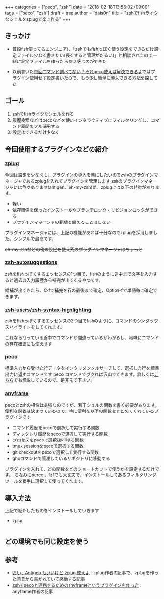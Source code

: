 +++
categories = ["peco", "zsh"]
date = "2018-02-18T13:56:02+09:00"
tags = ["peco", "zsh"]
draft = true
author = "dais0n"
title = "zshでfishライクなシェルをzplugで楽に作る"
+++

## きっかけ
* 普段fish使ってるエンジニアに「zshでもfishっぽく使う設定をできるだけ設定ファイル少なく書きたい(長くすると管理がだるい)」と相談されたので一緒に設定ファイルを作ったら良い感じのができた

* 以前書いた[毎回コマンド調べてない？それpeco使えば解決できるよ](https://dais0n.github.io/blog/peco/)ではプラグイン使用せず設定書いたので、もう少し簡単に導入できる方法を探してた

## ゴール
1. zshでfishライクなシェルを作る
1. 履歴検索などはpecoなどを使いインタラクティブにフィルタリングし、コマンド履歴をフル活用する
1. 設定はできるだけ少なく

## 今回使用するプラグインなどの紹介
### [zplug](https://github.com/zplug/zplug)
今回は設定を少なくし、プラグインの導入を楽にしたいのでzshのプラグインマネージャであるzplugを入れてプラグインを管理します
zshのプラグインマネージャには色々あります(antigen、oh-my-zsh)が、zplugには以下の特徴があります。

* 軽い
* 依存関係を保ったインストールやブランチロック・リビジョンロックができる
* プラグインマネージャの範疇を超えることはしない

プラグインマネージャには、上記の機能があれば十分なのでzplugを採用しました。シンプルで最高です。

~~oh-my-zshなどの俺の設定を使え系のプラグインマネージャはちょっと~~

### [zsh-autosuggestions](https://github.com/zsh-users/zsh-autosuggestions)
zshをfishっぽくするエッセンスの1つ目で、fishのように途中まで文字を入力すると過去の入力履歴から補完が出てくるやつです。


候補が出てきたら、C-fで補完を行の最後まで確定、Option-fで単語毎に確定できます。

### [zsh-users/zsh-syntax-highlighting](https://github.com/zsh-users/zsh-syntax-highlighting)
zshをfizhっぽくするエッセンスの2つ目でfishのように、コマンドのシンタックスハイライトをしてくれます。


これなら打っている途中でコマンドが間違っているかわかるし、地味にコマンドの存在確認にも使えます

### [peco](https://github.com/peco/peco)
標準入力から受けた行データをインクリメンタルサーチして、選択した行を標準出力に返すコマンドです
peco コマンドでググれば沢山でてきます。詳しくは[こちら](https://dais0n.github.io/blog/peco/)でも解説しているので、是非見て下さい。

### [anyframe](https://github.com/mollifier/anyframe)
pecoとzshの相性は最強なのですが、若干シェルの関数を書く必要があります。
便利な関数は決まっているので、特に便利な以下の関数をまとめてくれているプラグインです

* コマンド履歴をpecoで選択して実行する関数
* ディレクトリ履歴をpecoで選択して実行する関数
* プロセスをpecoで選択後killする関数
* tmux sessionをpecoで選択する関数
* git checkoutをpecoで選択して実行する関数
* ghqコマンドで管理しているリポジトリに移動する

プラグインを入れて、どの関数をどのショートカットで使うかを設定するだけです。
ちなみにpercol、fzfでも大丈夫で、インストールしてあるフィルタリングツールを勝手に選択して使ってくれます。

## 導入方法
上記で紹介したものをインストールしていきます
* zplug
```

```

## どの環境でも同じ設定を使う

## 参考
* [おい、Antigen もいいけど zplug 使えよ](https://qiita.com/b4b4r07/items/cd326cd31e01955b788b) : zplug作者の記事で、zplugを作った背景から書かれていて感動する記事
* [zshでpecoと連携するためのanyframeというプラグインを作った](https://qiita.com/mollifier/items/81b18c012d7841ab33c3) : anyframe作者の記事


